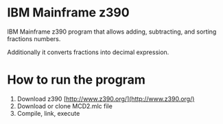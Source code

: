 # IBM Mainframe z390
IBM Mainframe z390 program that allows adding, subtracting, and sorting fractions numbers.

Additionally it converts fractions into decimal expression.

# How to run the program
1. Download z390  [http://www.z390.org/](http://www.z390.org/)
2. Download or clone MCD2.mlc file
3. Compile, link, execute


